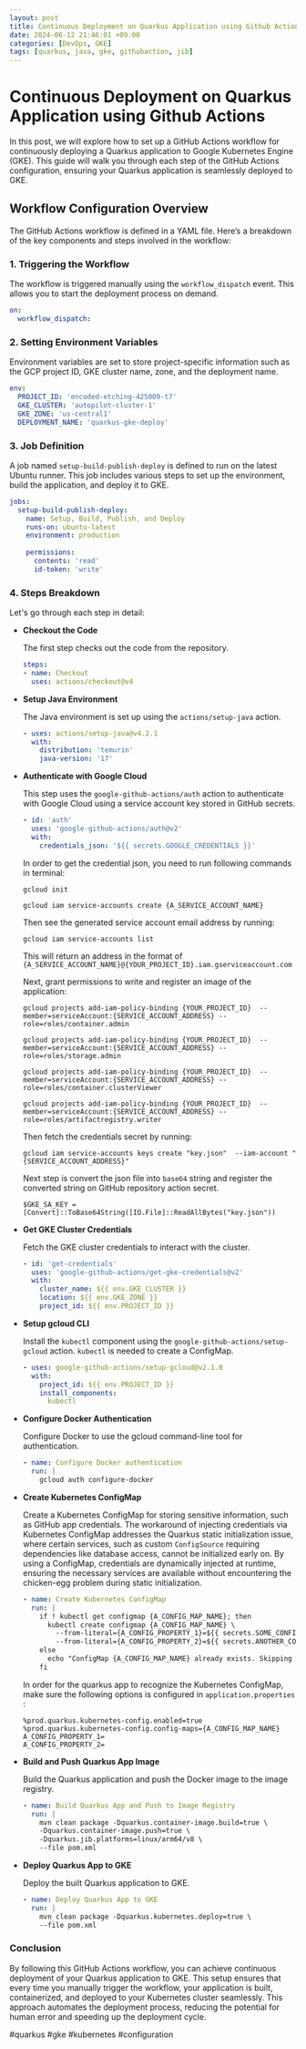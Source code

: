 ```yaml
---
layout: post
title: Continuous Deployment on Quarkus Application using Github Actions
date: 2024-06-12 21:46:01 +09:00
categories: [DevOps, GKE]
tags: [quarkus, java, gke, githubaction, jib]                    
---
```


# Continuous Deployment on Quarkus Application using Github Actions

In this post, we will explore how to set up a GitHub Actions workflow for continuously deploying a Quarkus application to Google Kubernetes Engine (GKE). This guide will walk you through each step of the GitHub Actions configuration, ensuring your Quarkus application is seamlessly deployed to GKE.

## Workflow Configuration Overview

The GitHub Actions workflow is defined in a YAML file. Here’s a breakdown of the key components and steps involved in the workflow:

### 1. Triggering the Workflow

The workflow is triggered manually using the `workflow_dispatch` event. This allows you to start the deployment process on demand.

```yaml
on:
  workflow_dispatch: 
```

### 2. Setting Environment Variables

Environment variables are set to store project-specific information such as the GCP project ID, GKE cluster name, zone, and the deployment name.

```yaml
env: 
  PROJECT_ID: 'encoded-etching-425009-t7'
  GKE_CLUSTER: 'autopilot-cluster-1'
  GKE_ZONE: 'us-central1'
  DEPLOYMENT_NAME: 'quarkus-gke-deploy'
```

### 3. Job Definition

A job named `setup-build-publish-deploy` is defined to run on the latest Ubuntu runner. This job includes various steps to set up the environment, build the application, and deploy it to GKE.

```yaml
jobs:
  setup-build-publish-deploy:
    name: Setup, Build, Publish, and Deploy
    runs-on: ubuntu-latest
    environment: production
    
    permissions:
      contents: 'read'
      id-token: 'write'
```

### 4. Steps Breakdown

Let's go through each step in detail:

- **Checkout the Code**

  The first step checks out the code from the repository.

  ```yaml
  steps:
  - name: Checkout
    uses: actions/checkout@v4
  ```

- **Setup Java Environment**

  The Java environment is set up using the `actions/setup-java` action.

  ```yaml
  - uses: actions/setup-java@v4.2.1
    with:
      distribution: 'temurin'
      java-version: '17'
  ```

- **Authenticate with Google Cloud**

  This step uses the `google-github-actions/auth` action to authenticate with Google Cloud using a service account key stored in GitHub secrets.

  ```yaml
  - id: 'auth'
    uses: 'google-github-actions/auth@v2'
    with:
      credentials_json: '${{ secrets.GOOGLE_CREDENTIALS }}'
  ```

  In order to get the credential json, you need to run following commands in terminal:

  ```
  gcloud init 
  
  gcloud iam service-accounts create {A_SERVICE_ACCOUNT_NAME}
  ```

  Then see the generated service account email address by running:

  ```
  gcloud iam service-accounts list
  ```

  This will return an address in the format of `{A_SERVICE_ACCOUNT_NAME}@{YOUR_PROJECT_ID}.iam.gserviceaccount.com`

  Next, grant permissions to write and register an image of the application:

  ```
  gcloud projects add-iam-policy-binding {YOUR_PROJECT_ID}  --member=serviceAccount:{SERVICE_ACCOUNT_ADDRESS} --role=roles/container.admin
  
  gcloud projects add-iam-policy-binding {YOUR_PROJECT_ID}  --member=serviceAccount:{SERVICE_ACCOUNT_ADDRESS} --role=roles/storage.admin
  
  gcloud projects add-iam-policy-binding {YOUR_PROJECT_ID}  --member=serviceAccount:{SERVICE_ACCOUNT_ADDRESS} --role=roles/container.clusterViewer
  
  gcloud projects add-iam-policy-binding {YOUR_PROJECT_ID}  --member=serviceAccount:{SERVICE_ACCOUNT_ADDRESS} --role=roles/artifactregistry.writer
  ```

  Then fetch the credentials secret by running:

  ```
  gcloud iam service-accounts keys create "key.json"  --iam-account "{SERVICE_ACCOUNT_ADDRESS}"
  ```

  Next step is convert the json file into `base64` string and register the converted string on GitHub repository action secret.

  ```
  $GKE_SA_KEY = [Convert]::ToBase64String([IO.File]::ReadAllBytes("key.json"))    
  ```

- **Get GKE Cluster Credentials**

  Fetch the GKE cluster credentials to interact with the cluster.

  ```yaml
  - id: 'get-credentials'
    uses: 'google-github-actions/get-gke-credentials@v2'
    with:
      cluster_name: ${{ env.GKE_CLUSTER }}
      location: ${{ env.GKE_ZONE }}
      project_id: ${{ env.PROJECT_ID }}
  ```

- **Setup gcloud CLI**

  Install the `kubectl` component using the `google-github-actions/setup-gcloud` action. `kubectl` is needed to create a ConfigMap.

  ```yaml
  - uses: google-github-actions/setup-gcloud@v2.1.0
    with:
      project_id: ${{ env.PROJECT_ID }}
      install_components: 
        kubectl
  ```

- **Configure Docker Authentication**

  Configure Docker to use the gcloud command-line tool for authentication.

  ```yaml
  - name: Configure Docker authentication
    run: |
      gcloud auth configure-docker
  ```

- **Create Kubernetes ConfigMap**

  Create a Kubernetes ConfigMap for storing sensitive information, such as GitHub app credentials. The workaround of injecting credentials via Kubernetes ConfigMap addresses the Quarkus static initialization issue, where certain services, such as custom `ConfigSource` requiring dependencies like database access, cannot be initialized early on. By using a ConfigMap, credentials are dynamically injected at runtime, ensuring the necessary services are available without encountering the chicken-egg problem during static initialization.

  ```yaml
  - name: Create Kubernetes ConfigMap
    run: |
      if ! kubectl get configmap {A_CONFIG_MAP_NAME}; then
        kubectl create configmap {A_CONFIG_MAP_NAME} \
          --from-literal={A_CONFIG_PROPERTY_1}=${{ secrets.SOME_CONFIG_VALUE_YOU_WANT_TO_INJECT }} \
          --from-literal={A_CONFIG_PROPERTY_2}=${{ secrets.ANOTHER_CONFIG_VALUE_YOU_WANT_TO_INJECT }};
      else
        echo "ConfigMap {A_CONFIG_MAP_NAME} already exists. Skipping creation.";
      fi
  ```

  In order for the quarkus app to recognize the Kubernetes ConfigMap, make sure the following options is configured in `application.properties` :

  ```
  %prod.quarkus.kubernetes-config.enabled=true
  %prod.quarkus.kubernetes-config.config-maps={A_CONFIG_MAP_NAME}
  A_CONFIG_PROPERTY_1=
  A_CONFIG_PROPERTY_2=
  ```

- **Build and Push Quarkus App Image**

  Build the Quarkus application and push the Docker image to the image registry.

  ```yaml
  - name: Build Quarkus App and Push to Image Registry 
    run: |
      mvn clean package -Dquarkus.container-image.build=true \
      -Dquarkus.container-image.push=true \
      -Dquarkus.jib.platforms=linux/arm64/v8 \
      --file pom.xml
  ```

- **Deploy Quarkus App to GKE**

  Deploy the built Quarkus application to GKE.

  ```yaml
  - name: Deploy Quarkus App to GKE
    run: | 
      mvn clean package -Dquarkus.kubernetes.deploy=true \
      --file pom.xml
  ```

### Conclusion

By following this GitHub Actions workflow, you can achieve continuous deployment of your Quarkus application to GKE. This setup ensures that every time you manually trigger the workflow, your application is built, containerized, and deployed to your Kubernetes cluster seamlessly. This approach automates the deployment process, reducing the potential for human error and speeding up the deployment cycle.

#quarkus #gke #kubernetes #configuration
